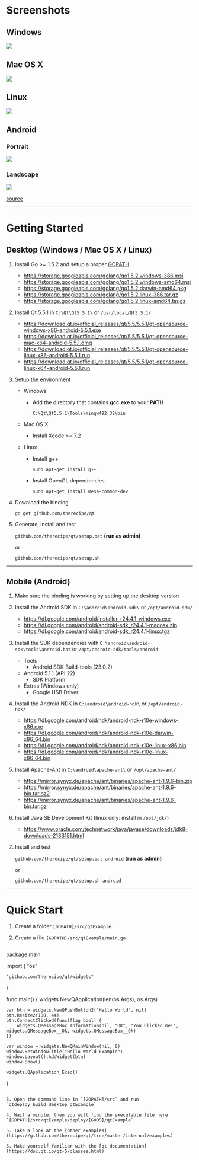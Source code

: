# Screenshots

## Windows
![](internal/screens/windows.png)

## Mac OS X
![](internal/screens/mac.png)

## Linux
![](internal/screens/linux.png)

## Android

### Portrait
![](internal/screens/android_portrait.png)

### Landscape
![](internal/screens/android_landscape.png)

[source](https://github.com/therecipe/qt/blob/master/internal/examples/widgets/line_edits/line_edits.go)

---

# Getting Started

## Desktop (Windows / Mac OS X / Linux)

1. Install Go >= 1.5.2 and setup a proper [GOPATH](https://golang.org/doc/code.html#GOPATH)
	* https://storage.googleapis.com/golang/go1.5.2.windows-386.msi
	* https://storage.googleapis.com/golang/go1.5.2.windows-amd64.msi
	* https://storage.googleapis.com/golang/go1.5.2.darwin-amd64.pkg
	* https://storage.googleapis.com/golang/go1.5.2.linux-386.tar.gz
	* https://storage.googleapis.com/golang/go1.5.2.linux-amd64.tar.gz

2. Install Qt 5.5.1 in `C:\Qt\Qt5.5.1\` or `/usr/local/Qt5.5.1/`
	* https://download.qt.io/official_releases/qt/5.5/5.5.1/qt-opensource-windows-x86-android-5.5.1.exe
	* https://download.qt.io/official_releases/qt/5.5/5.5.1/qt-opensource-mac-x64-android-5.5.1.dmg
	* https://download.qt.io/official_releases/qt/5.5/5.5.1/qt-opensource-linux-x86-android-5.5.1.run
	* https://download.qt.io/official_releases/qt/5.5/5.5.1/qt-opensource-linux-x64-android-5.5.1.run

3. Setup the environment
	* Windows
		* Add the directory that contains **gcc.exe** to your **PATH**

			`C:\Qt\Qt5.5.1\Tools\mingw492_32\bin`

	* Mac OS X
		* Install Xcode >= 7.2

	* Linux
		* Install g++

			`sudo apt-get install g++`

		* Install OpenGL dependencies

			`sudo apt-get install mesa-common-dev`

4. Download the binding

 	`go get github.com/therecipe/qt`

5. Generate, install and test

  	`github.com/therecipe/qt/setup.bat` **(run as admin)**

  	or

  	`github.com/therecipe/qt/setup.sh`

---

## Mobile (Android)

1. Make sure the binding is working by setting up the desktop version

2. Install the Android SDK in `C:\android\android-sdk\` or `/opt/android-sdk/`
	* https://dl.google.com/android/installer_r24.4.1-windows.exe
	* https://dl.google.com/android/android-sdk_r24.4.1-macosx.zip
	* https://dl.google.com/android/android-sdk_r24.4.1-linux.tgz

3. Install the SDK dependencies with `C:\android\android-sdk\tools\android.bat` or `/opt/android-sdk/tools/android`
	* Tools
		* Android SDK Build-tools (23.0.2)
	* Android 5.1.1 (API 22)
		* SDK Platform
	* Extras (Windows only)
		* Google USB Driver

4. Install the Android NDK in `C:\android\android-ndk\` or `/opt/android-ndk/`
	* https://dl.google.com/android/ndk/android-ndk-r10e-windows-x86.exe
	* https://dl.google.com/android/ndk/android-ndk-r10e-darwin-x86_64.bin
	* https://dl.google.com/android/ndk/android-ndk-r10e-linux-x86.bin
	* https://dl.google.com/android/ndk/android-ndk-r10e-linux-x86_64.bin

5. Install Apache-Ant in `C:\android\apache-ant\` or `/opt/apache-ant/`
	* https://mirror.synyx.de/apache/ant/binaries/apache-ant-1.9.6-bin.zip
	* https://mirror.synyx.de/apache/ant/binaries/apache-ant-1.9.6-bin.tar.bz2
	* https://mirror.synyx.de/apache/ant/binaries/apache-ant-1.9.6-bin.tar.gz

6. Install Java SE Development Kit (linux only: install in `/opt/jdk/`)
	* https://www.oracle.com/technetwork/java/javase/downloads/jdk8-downloads-2133151.html

7. Install and test

  	`github.com/therecipe/qt/setup.bat android` **(run as admin)**

    or

  	`github.com/therecipe/qt/setup.sh android`

---

# Quick Start

1. Create a folder `[GOPATH]/src/qtExample`

2. Create a file `[GOPATH]/src/qtExample/main.go`
	```go
package main

import (
	"os"

	"github.com/therecipe/qt/widgets"
)

func main() {
	widgets.NewQApplication(len(os.Args), os.Args)

	var btn = widgets.NewQPushButton2("Hello World", nil)
	btn.Resize2(180, 44)
	btn.ConnectClicked(func(flag bool) {
		widgets.QMessageBox_Information(nil, "OK", "You Clicked me!", widgets.QMessageBox__Ok, widgets.QMessageBox__Ok)
	})

	var window = widgets.NewQMainWindow(nil, 0)
	window.SetWindowTitle("Hello World Example")
	window.Layout().AddWidget(btn)
	window.Show()

	widgets.QApplication_Exec()
}
```

3. Open the command line in `[GOPATH]/src` and run
`qtdeploy build desktop qtExample`

4. Wait a minute, then you will find the executable file here
`[GOPATH]/src/qtExample/deploy/[GOOS]/qtExample`

5. Take a look at the [other examples](https://github.com/therecipe/qt/tree/master/internal/examples)

6. Make yourself familiar with the [qt documentation](https://doc.qt.io/qt-5/classes.html)
